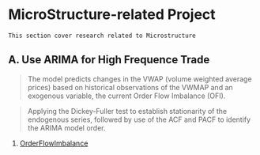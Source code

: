 # MicroStructure-related Project
```
This section cover research related to Microstructure 
```
## A. Use ARIMA for High Frequence Trade
>  The model predicts changes in the VWAP (volume weighted average prices) based on historical observations of the VWMAP and an exogenous variable, the current Order Flow Imbalance (OFI).

> Applying the Dickey-Fuller test to establish stationarity of the endogenous series, followed by use of the ACF and PACF to identify the ARIMA model order.


1. [OrderFlowImbalance](HierarchicalRiskParity.ipynb)
